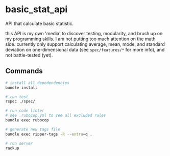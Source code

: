 # basic_stat_api

API that calculate basic statistic.

this API is my own 'media' to discover testing, modularity, and brush up on my programming skills. I am not putting too much attention on the math side.
currently only support calculating average, mean, mode, and standard deviation on one-dimensional data (see `spec/features/*` for more info), and not battle-tested (yet).

## Commands

```bash
# install all depedendencies
bundle install

# run test
rspec ./spec/

# run code linter
# see .rubocop.yml to see all excluded rules
bundle exec rubocop

# generate new tags file
bundle exec ripper-tags -R --extra=q .

# run server
rackup
```
